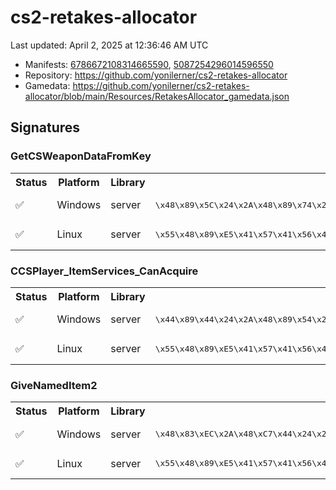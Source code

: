 # cs2-retakes-allocator 

Last updated: April 2, 2025 at 12:36:46 AM UTC

* Manifests: [6786672108314665590](https://steamdb.info/depot/2347771/history/?changeid=M:6786672108314665590), [5087254296014596550](https://steamdb.info/depot/2347773/history/?changeid=M:5087254296014596550)
* Repository: https://github.com/yonilerner/cs2-retakes-allocator
* Gamedata: https://github.com/yonilerner/cs2-retakes-allocator/blob/main/Resources/RetakesAllocator_gamedata.json

## Signatures

### GetCSWeaponDataFromKey

<table>
<tr><th>Status</th><th>Platform</th><th>Library</th><th>CODE-Style</th><th>IDA-Style</th></tr><tr><td>✅</td><td>Windows</td><td>server</td><td>
<pre>
\x48\x89\x5C\x24\x2A\x48\x89\x74\x24\x2A\x57\x48\x83\xEC\x2A\x48\x8B\xFA\x8B\xF1\x48\x85\xD2\x0F\x84
</pre>
</td><td>
<pre>
48 89 5C 24 ? 48 89 74 24 ? 57 48 83 EC ? 48 8B FA 8B F1 48 85 D2 0F 84
</pre>
</td></tr><tr><td>✅</td><td>Linux</td><td>server</td><td>
<pre>
\x55\x48\x89\xE5\x41\x57\x41\x56\x41\x89\xFE\x41\x55\x41\x54\x45
</pre>
</td><td>
<pre>
55 48 89 E5 41 57 41 56 41 89 FE 41 55 41 54 45
</pre>
</td></tr></table>

### CCSPlayer_ItemServices_CanAcquire

<table>
<tr><th>Status</th><th>Platform</th><th>Library</th><th>CODE-Style</th><th>IDA-Style</th></tr><tr><td>✅</td><td>Windows</td><td>server</td><td>
<pre>
\x44\x89\x44\x24\x2A\x48\x89\x54\x24\x2A\x48\x89\x4C\x24\x2A\x55\x56\x57\x41\x54\x41\x55\x41\x56\x41\x57\x48\x8B\xEC
</pre>
</td><td>
<pre>
44 89 44 24 ? 48 89 54 24 ? 48 89 4C 24 ? 55 56 57 41 54 41 55 41 56 41 57 48 8B EC
</pre>
</td></tr><tr><td>✅</td><td>Linux</td><td>server</td><td>
<pre>
\x55\x48\x89\xE5\x41\x57\x41\x56\x48\x8D\x45\x2A\x41\x55\x41\x54\x53\x48\x89\xCB
</pre>
</td><td>
<pre>
55 48 89 E5 41 57 41 56 48 8D 45 ? 41 55 41 54 53 48 89 CB
</pre>
</td></tr></table>

### GiveNamedItem2

<table>
<tr><th>Status</th><th>Platform</th><th>Library</th><th>CODE-Style</th><th>IDA-Style</th></tr><tr><td>✅</td><td>Windows</td><td>server</td><td>
<pre>
\x48\x83\xEC\x2A\x48\xC7\x44\x24\x2A\x2A\x2A\x2A\x2A\x45\x33\xC9\x45\x33\xC0\xC6\x44\x24\x2A\x2A\xE8\x2A\x2A\x2A\x2A\x48\x83\xC4\x2A\xC3\xCC\xCC\xCC\xCC\xCC\xCC\xCC\xCC\xCC\xCC\xCC\xCC\xCC\xCC\x48\x83\xEC
</pre>
</td><td>
<pre>
48 83 EC ? 48 C7 44 24 ? ? ? ? ? 45 33 C9 45 33 C0 C6 44 24 ? ? E8 ? ? ? ? 48 83 C4 ? C3 CC CC CC CC CC CC CC CC CC CC CC CC CC CC 48 83 EC
</pre>
</td></tr><tr><td>✅</td><td>Linux</td><td>server</td><td>
<pre>
\x55\x48\x89\xE5\x41\x57\x41\x56\x41\x55\x41\x54\x53\x48\x83\xEC\x2A\x48\x89\x7D\x2A\x44\x89\x45
</pre>
</td><td>
<pre>
55 48 89 E5 41 57 41 56 41 55 41 54 53 48 83 EC ? 48 89 7D ? 44 89 45
</pre>
</td></tr></table>

